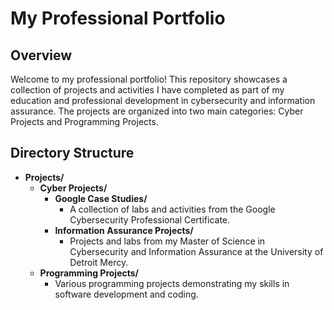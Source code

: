 # My Professional Portfolio

## Overview
Welcome to my professional portfolio! This repository showcases a collection of projects and activities I have completed as part of my education and professional development in cybersecurity and information assurance. The projects are organized into two main categories: Cyber Projects and Programming Projects.

## Directory Structure
- **Projects/**
  - **Cyber Projects/**
    - **Google Case Studies/**
      - A collection of labs and activities from the Google Cybersecurity Professional Certificate.
    - **Information Assurance Projects/**
      - Projects and labs from my Master of Science in Cybersecurity and Information Assurance at the University of Detroit Mercy.
  - **Programming Projects/**
    - Various programming projects demonstrating my skills in software development and coding.
